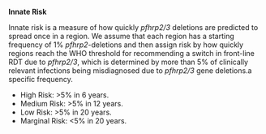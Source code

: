 **Innate Risk**

Innate risk is a measure of how quickly *pfhrp2\/3* deletions are predicted to spread once in a region. We assume that each region has a starting frequency of 1% *pfhrp2*-deletions and then assign risk by how quickly regions reach the WHO threshold for recommending a switch in front-line RDT due to *pfhrp2\/3*, which is determined by more than 5% of clinically relevant infections being misdiagnosed due to *pfhrp2\/3* gene deletions.a specific frequency.

- High Risk: >5% in 6 years.
- Medium Risk: >5% in 12 years.
- Low Risk: >5% in 20 years.
- Marginal Risk: <5% in 20 years.